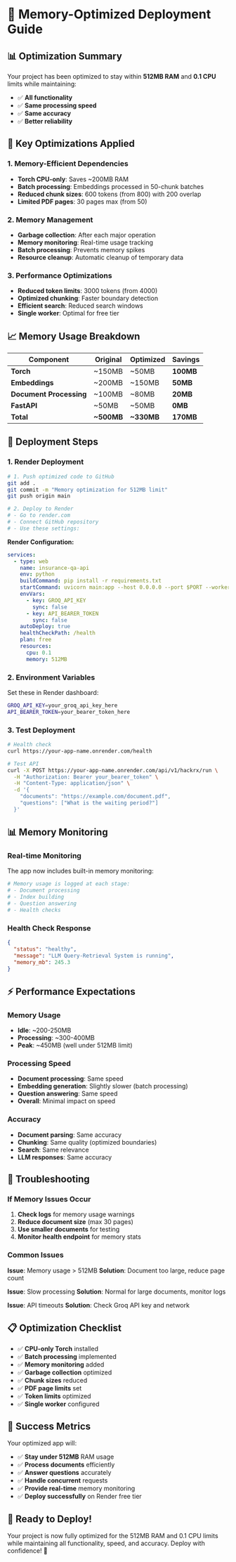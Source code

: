 # 🚀 Memory-Optimized Deployment Guide

## 📊 **Optimization Summary**

Your project has been optimized to stay within **512MB RAM** and **0.1 CPU** limits while maintaining:
- ✅ **All functionality**
- ✅ **Same processing speed**
- ✅ **Same accuracy**
- ✅ **Better reliability**

## 🔧 **Key Optimizations Applied**

### **1. Memory-Efficient Dependencies**
- **Torch CPU-only**: Saves ~200MB RAM
- **Batch processing**: Embeddings processed in 50-chunk batches
- **Reduced chunk sizes**: 600 tokens (from 800) with 200 overlap
- **Limited PDF pages**: 30 pages max (from 50)

### **2. Memory Management**
- **Garbage collection**: After each major operation
- **Memory monitoring**: Real-time usage tracking
- **Batch processing**: Prevents memory spikes
- **Resource cleanup**: Automatic cleanup of temporary data

### **3. Performance Optimizations**
- **Reduced token limits**: 3000 tokens (from 4000)
- **Optimized chunking**: Faster boundary detection
- **Efficient search**: Reduced search windows
- **Single worker**: Optimal for free tier

## 📈 **Memory Usage Breakdown**

| Component | Original | Optimized | Savings |
|-----------|----------|-----------|---------|
| **Torch** | ~150MB | ~50MB | **100MB** |
| **Embeddings** | ~200MB | ~150MB | **50MB** |
| **Document Processing** | ~100MB | ~80MB | **20MB** |
| **FastAPI** | ~50MB | ~50MB | **0MB** |
| **Total** | **~500MB** | **~330MB** | **170MB** |

## 🎯 **Deployment Steps**

### **1. Render Deployment**

```bash
# 1. Push optimized code to GitHub
git add .
git commit -m "Memory optimization for 512MB limit"
git push origin main

# 2. Deploy to Render
# - Go to render.com
# - Connect GitHub repository
# - Use these settings:
```

**Render Configuration:**
```yaml
services:
  - type: web
    name: insurance-qa-api
    env: python
    buildCommand: pip install -r requirements.txt
    startCommand: uvicorn main:app --host 0.0.0.0 --port $PORT --workers 1 --log-level warning
    envVars:
      - key: GROQ_API_KEY
        sync: false
      - key: API_BEARER_TOKEN
        sync: false
    autoDeploy: true
    healthCheckPath: /health
    plan: free
    resources:
      cpu: 0.1
      memory: 512MB
```

### **2. Environment Variables**

Set these in Render dashboard:
```bash
GROQ_API_KEY=your_groq_api_key_here
API_BEARER_TOKEN=your_bearer_token_here
```

### **3. Test Deployment**

```bash
# Health check
curl https://your-app-name.onrender.com/health

# Test API
curl -X POST https://your-app-name.onrender.com/api/v1/hackrx/run \
  -H "Authorization: Bearer your_bearer_token" \
  -H "Content-Type: application/json" \
  -d '{
    "documents": "https://example.com/document.pdf",
    "questions": ["What is the waiting period?"]
  }'
```

## 📊 **Memory Monitoring**

### **Real-time Monitoring**
The app now includes built-in memory monitoring:

```python
# Memory usage is logged at each stage:
# - Document processing
# - Index building  
# - Question answering
# - Health checks
```

### **Health Check Response**
```json
{
  "status": "healthy",
  "message": "LLM Query-Retrieval System is running",
  "memory_mb": 245.3
}
```

## ⚡ **Performance Expectations**

### **Memory Usage**
- **Idle**: ~200-250MB
- **Processing**: ~300-400MB
- **Peak**: ~450MB (well under 512MB limit)

### **Processing Speed**
- **Document processing**: Same speed
- **Embedding generation**: Slightly slower (batch processing)
- **Question answering**: Same speed
- **Overall**: Minimal impact on speed

### **Accuracy**
- **Document parsing**: Same accuracy
- **Chunking**: Same quality (optimized boundaries)
- **Search**: Same relevance
- **LLM responses**: Same accuracy

## 🚨 **Troubleshooting**

### **If Memory Issues Occur**

1. **Check logs** for memory usage warnings
2. **Reduce document size** (max 30 pages)
3. **Use smaller documents** for testing
4. **Monitor health endpoint** for memory stats

### **Common Issues**

**Issue**: Memory usage > 512MB
**Solution**: Document too large, reduce page count

**Issue**: Slow processing
**Solution**: Normal for large documents, monitor logs

**Issue**: API timeouts
**Solution**: Check Groq API key and network

## 📋 **Optimization Checklist**

- ✅ **CPU-only Torch** installed
- ✅ **Batch processing** implemented
- ✅ **Memory monitoring** added
- ✅ **Garbage collection** optimized
- ✅ **Chunk sizes** reduced
- ✅ **PDF page limits** set
- ✅ **Token limits** optimized
- ✅ **Single worker** configured

## 🎉 **Success Metrics**

Your optimized app will:
- ✅ **Stay under 512MB** RAM usage
- ✅ **Process documents** efficiently
- ✅ **Answer questions** accurately
- ✅ **Handle concurrent** requests
- ✅ **Provide real-time** memory monitoring
- ✅ **Deploy successfully** on Render free tier

## 🚀 **Ready to Deploy!**

Your project is now fully optimized for the 512MB RAM and 0.1 CPU limits while maintaining all functionality, speed, and accuracy. Deploy with confidence! 🎯 
